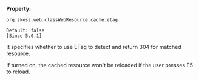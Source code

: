 **Property:**

`org.zkoss.web.classWebResource.cache.etag`

`Default: false`  
`[Since 5.0.1]`

It specifies whether to use ETag to detect and return 304 for matched
resource.

If turned on, the cached resource won't be reloaded if the user presses
F5 to reload.
